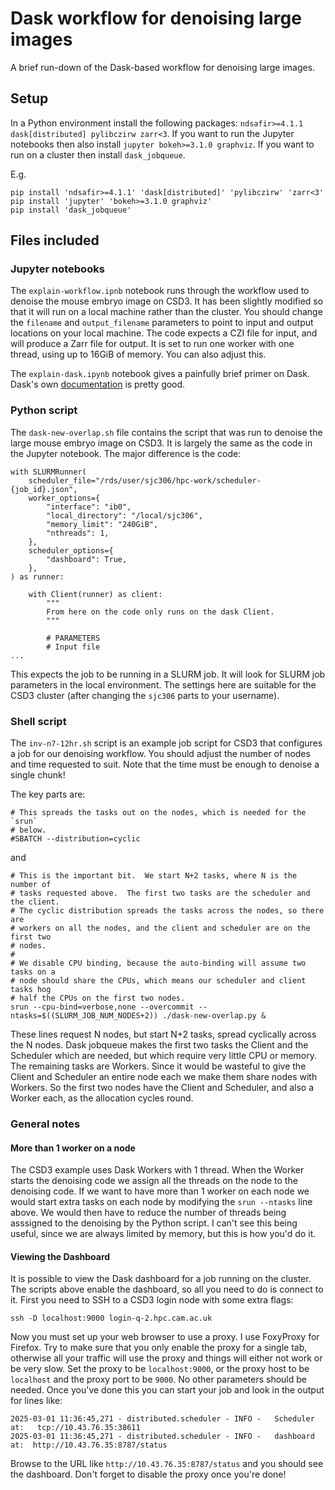 # Dask workflow for denoising large images
A brief run-down of the Dask-based workflow for denoising large images.

## Setup
In a Python environment install the following packages:
`ndsafir>=4.1.1 dask[distributed] pylibczirw zarr<3`. If
you want to run the Jupyter notebooks then also install
`jupyter bokeh>=3.1.0 graphviz`. If you want to run on
a cluster then install `dask_jobqueue`.

E.g.
```
pip install 'ndsafir>=4.1.1' 'dask[distributed]' 'pylibczirw' 'zarr<3'
pip install 'jupyter' 'bokeh>=3.1.0 graphviz'
pip install 'dask_jobqueue'
```

## Files included

### Jupyter notebooks
The `explain-workflow.ipnb` notebook runs through the workflow
used to denoise the mouse embryo image on CSD3.  It has
been slightly modified so that it will run on a local machine
rather than the cluster.  You should change the `filename` and
`output_filename` parameters to point to input and output locations
on your local machine.  The code expects a CZI file for input, and
will produce a Zarr file for output.  It is set to run one worker
with one thread, using up to 16GiB of memory.  You can also adjust
this.

The `explain-dask.ipynb` notebook gives a painfully brief primer
on Dask.
Dask's own [documentation](https://docs.dask.org/en/stable/)
is pretty good.

### Python script
The `dask-new-overlap.sh` file contains the script that was run to
denoise the large mouse embryo image on CSD3.  It is largely the
same as the code in the Jupyter notebook.  The major difference
is the code:

```
with SLURMRunner(
    scheduler_file="/rds/user/sjc306/hpc-work/scheduler-{job_id}.json",
    worker_options={
        "interface": "ib0",
        "local_directory": "/local/sjc306",
        "memory_limit": "240GiB",
        "nthreads": 1,
    },
    scheduler_options={
        "dashboard": True,
    },      
) as runner:
        
    with Client(runner) as client: 
        """
        From here on the code only runs on the dask Client.
        """
                                          
        # PARAMETERS
        # Input file
...
```
This expects the job to be running in a SLURM job.  It will look for
SLURM job parameters in the local environment.  The settings here
are suitable for the CSD3 cluster (after changing the `sjc306` parts
to your username).

### Shell script
The `inv-n7-12hr.sh` script is an example job script for CSD3 that
configures a job for our denoising workflow.  You should adjust the
number of nodes and time requested to suit.  Note that the time
must be enough to denoise a single chunk!

The key parts are:
```
# This spreads the tasks out on the nodes, which is needed for the `srun`
# below.
#SBATCH --distribution=cyclic
```
and
```
# This is the important bit.  We start N+2 tasks, where N is the number of
# tasks requested above.  The first two tasks are the scheduler and the client.
# The cyclic distribution spreads the tasks across the nodes, so there are
# workers on all the nodes, and the client and scheduler are on the first two
# nodes.
#
# We disable CPU binding, because the auto-binding will assume two tasks on a
# node should share the CPUs, which means our scheduler and client tasks hog
# half the CPUs on the first two nodes.
srun --cpu-bind=verbose,none --overcommit --ntasks=$((SLURM_JOB_NUM_NODES+2)) ./dask-new-overlap.py &
```
These lines request N nodes, but start N+2 tasks, spread cyclically across the
N nodes. Dask jobqueue makes the first two tasks the Client and the Scheduler
which are needed, but which require very little CPU or memory. The remaining
tasks are Workers. Since it
would be wasteful to give the Client and Scheduler an entire node each we make them
share nodes with Workers.  So the first two nodes have the Client and Scheduler,
and also a Worker each, as the allocation cycles round.

### General notes
#### More than 1 worker on a node
The CSD3 example uses Dask Workers with 1 thread. When the Worker starts
the denoising code we assign all the threads on the node to the denoising
code. If we want to have more than 1 worker on each node we would start
extra tasks on each node by modifying the `srun --ntasks` line above. We
would then have to reduce the number of threads being asssigned to
the denoising by the Python script.  I can't see this being useful, since
we are always limited by memory, but this is how you'd do it.

#### Viewing the Dashboard
It is possible to view the Dask dashboard for a job running on the cluster.
The scripts above enable the dashboard, so all you need to do is connect to it.
First you need to SSH to a CSD3 login node with some extra flags:
```
ssh -D localhost:9000 login-q-2.hpc.cam.ac.uk
```
Now you must set up your web browser to use a proxy. I use FoxyProxy for
Firefox.  Try to make sure that you only enable the proxy for a single tab,
otherwise all your traffic will use the proxy and things will either not
work or be very slow. Set the proxy to be `localhost:9000`, or the proxy
host to be `localhost` and the proxy port to be `9000`.  No other parameters
should be needed.  Once you've done this you can start your job and look
in the output for lines like:
```
2025-03-01 11:36:45,271 - distributed.scheduler - INFO -   Scheduler at:   tcp://10.43.76.35:38611
2025-03-01 11:36:45,271 - distributed.scheduler - INFO -   dashboard at:  http://10.43.76.35:8787/status
```
Browse to the URL like `http://10.43.76.35:8787/status` and you should see the dashboard.  Don't forget
to disable the proxy once you're done!
